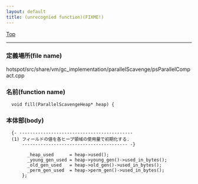 ```yaml
---
layout: default
title: (unrecognied function)(FIXME!)
---
```

[Top](../index.html)

--- 
### 定義場所(file name)
hotspot/src/share/vm/gc_implementation/parallelScavenge/psParallelCompact.cpp

### 名前(function name)
```
  void fill(ParallelScavengeHeap* heap) {
```

### 本体部(body)
```
  {- -------------------------------------------
  (1) フィールドの値を各ヒープ領域の使用量で初期化する.
      ---------------------------------------- -}

	    _heap_used      = heap->used();
	    _young_gen_used = heap->young_gen()->used_in_bytes();
	    _old_gen_used   = heap->old_gen()->used_in_bytes();
	    _perm_gen_used  = heap->perm_gen()->used_in_bytes();
	  };
	
```


